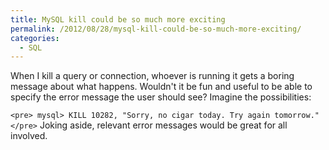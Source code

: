 ```yaml
---
title: MySQL kill could be so much more exciting
permalink: /2012/08/28/mysql-kill-could-be-so-much-more-exciting/
categories:
  - SQL
---
```

When I kill a query or connection, whoever is running it gets a boring message about what happens. Wouldn't it be fun and useful to be able to specify the error message the user should see? Imagine the possibilities:

`<pre>
mysql> KILL 10282, "Sorry, no cigar today. Try again tomorrow."
</pre>` 
Joking aside, relevant error messages would be great for all involved.
